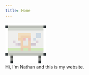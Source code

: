 ```yaml
---
title: Home
---
```

<div id="logo"><img src="/images/logo.png" /></div>
Hi, I'm Nathan and this is my website.
